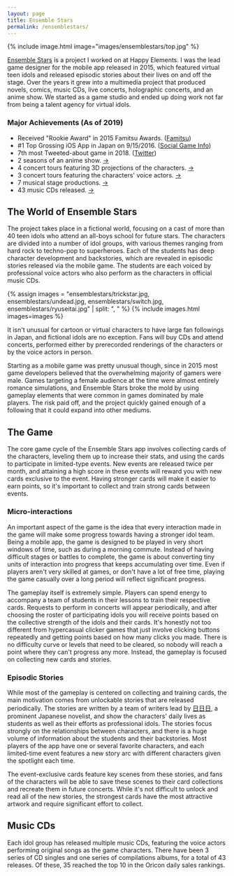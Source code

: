 ```yaml
---
layout: page
title: Ensemble Stars
permalink: /ensemblestars/
---
```


{% include image.html image="images/ensemblestars/top.jpg" %}

[Ensemble Stars](https://stars.happyelements.co.jp) is a project I worked on at Happy Elements. I was the lead game designer for the mobile app released in 2015, which featured virtual teen idols and released episodic stories about their lives on and off the stage. Over the years it grew into a multimedia project that produced novels, comics, music CDs, live concerts, holographic concerts, and an anime show. We started as a game studio and ended up doing work not far from being a talent agency for virtual idols.

### Major Achievements (As of 2019)

- Received "Rookie Award" in 2015 Famitsu Awards. ([Famitsu](https://www.famitsu.com/news/201605/10105433.html))
- #1 Top Grossing iOS App in Japan on 9/15/2016. ([Social Game Info](https://gamebiz.jp/?p=169202))
- 7th most Tweeted-about game in 2018. ([Twitter](https://blog.twitter.com/en_us/topics/events/2019/Gaming-grabs-the-high-score-on-Twitter.html))
- 2 seasons of an anime show. [→](#)
- 4 concert tours featuring 3D projections of the characters. [→](#)
- 3 concert tours featuring the characters' voice actors. [→](#)
- 7 musical stage productions. [→](#)
- 43 music CDs released. [→](#)

## The World of Ensemble Stars

The project takes place in a fictional world, focusing on a cast of more than 40 teen idols who attend an all-boys school for future stars. The characters are divided into a number of idol groups, with various themes ranging from hard rock to techno-pop to superheroes. Each of the students has deep character development and backstories, which are revealed in episodic stories released via the mobile game. The students are each voiced by professional voice actors who also perform as the characters in official music CDs.

{% assign images = "ensemblestars/trickstar.jpg, ensemblestars/undead.jpg, ensemblestars/switch.jpg, ensemblestars/ryuseitai.jpg" | split: ", " %}
{% include images.html images=images %}

It isn't unusual for cartoon or virtual characters to have large fan followings in Japan, and fictional idols are no exception. Fans will buy CDs and attend concerts, performed either by prerecorded renderings of the characters or by the voice actors in person.

Starting as a mobile game was pretty unusual though, since in 2015 most game developers believed that the overwhelming majority of gamers were male. Games targeting a female audience at the time were almost entirely romance simulations, and Ensemble Stars broke the mold by using gameplay elements that were common in games dominated by male players. The risk paid off, and the project quickly gained enough of a following that it could expand into other mediums.

## The Game

The core game cycle of the Ensemble Stars app involves collecting cards of the characters, leveling them up to increase their stats, and using the cards to participate in limited-type events. New events are released twice per month, and attaining a high score in these events will reward you with new cards exclusive to the event. Having stronger cards will make it easier to earn points, so it's important to collect and train strong cards between events.

### Micro-interactions

An important aspect of the game is the idea that every interaction made in the game will make some progress towards having a stronger idol team. Being a mobile app, the game is designed to be played in very short windows of time, such as during a morning commute. Instead of having difficult stages or battles to complete, the game is about converting tiny units of interaction into progress that keeps accumulating over time. Even if players aren't very skilled at games, or don't have a lot of free time, playing the game casually over a long period will reflect significant progress.

The gameplay itself is extremely simple. Players can spend energy to accompany a team of students in their lessons to train their respective cards. Requests to perform in concerts will appear periodically, and after choosing the roster of participating idols you will receive points based on the collective strength of the idols and their cards. It's honestly not too different from hypercasual clicker games that just involve clicking buttons repeatedly and getting points based on how many clicks you made. There is no difficulty curve or levels that need to be cleared, so nobody will reach a point where they can't progress any more. Instead, the gameplay is focused on collecting new cards and stories.

### Episodic Stories

While most of the gameplay is centered on collecting and training cards, the main motivation comes from unlockable stories that are released periodically. The stories are written by a team of writers lead by [日日日](https://ja.wikipedia.org/wiki/%E6%97%A5%E6%97%A5%E6%97%A5), a prominent Japanese novelist, and show the characters' daily lives as students as well as their efforts as professional idols. The stories focus strongly on the relationships between characters, and there is a huge volume of information about the students and their backstories. Most players of the app have one or several favorite characters, and each limited-time event features a new story arc with different characters given the spotlight each time.

The event-exclusive cards feature key scenes from these stories, and fans of the characters will be able to save these scenes to their card collections and recreate them in future concerts. While it's not difficult to unlock and read all of the new stories, the strongest cards have the most attractive artwork and require significant effort to collect.

## Music CDs

Each idol group has released multiple music CDs, featuring the voice actors performing original songs as the game characters. There have been 3 series of CD singles and one series of compilations albums, for a total of 43 releases. Of these, 35 reached the top 10 in the Oricon daily sales rankings.
